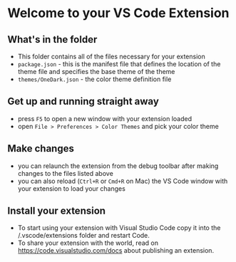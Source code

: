 # Welcome to your VS Code Extension

## What's in the folder

- This folder contains all of the files necessary for your extension
- `package.json` - this is the manifest file that defines the location of the theme file
  and specifies the base theme of the theme
- `themes/OneDark.json` - the color theme definition file

## Get up and running straight away

- press `F5` to open a new window with your extension loaded
- open `File > Preferences > Color Themes` and pick your color theme

## Make changes

- you can relaunch the extension from the debug toolbar after making changes to the files listed above
- you can also reload (`Ctrl+R` or `Cmd+R` on Mac) the VS Code window with your extension to load your changes

## Install your extension

- To start using your extension with Visual Studio Code copy it into the <user home>/.vscode/extensions folder and restart Code.
- To share your extension with the world, read on https://code.visualstudio.com/docs about publishing an extension.
